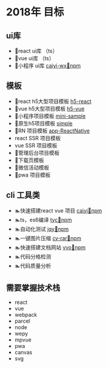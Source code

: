 

# 2018年 目标


## ui库

- 🌾react ui库 （ts）
- 🌾vue ui库   （ts）
- 🌾小程序 ui库  [caiyi-wx](http://gitlab.gs.9188.com/caiyi.html5.public/caiyi-wx)[🌱npm](https://www.npmjs.com/package/cyw)


## 模板

- 👑react h5大型项目模板 [h5-react](http://gitlab.gs.9188.com/caiyi.html5.public/h5-react)
- 👑vue  h5大型项目模板 [h5-vue](http://gitlab.gs.9188.com/caiyi.html5.public/h5-vue)
- 👑小程序项目模板 [mini-sample](http://gitlab.gs.9188.com/caiyi.html5.public/mini-sample)
- 👑原生h5项目模板 [simple](http://gitlab.gs.9188.com/caiyi.html5.public/simple)
- 👑RN 项目模板 [app-ReactNative](http://gitlab.gs.9188.com/caiyi.html5.public/app-ReactNative)
- react SSR 项目模板
- vue SSR 项目模板
- 👑管理后台项目模板
- 👑下载页模板
- 👑微信活动模板
- 👑pwa 项目模板

## cli 工具类

- 🏊快速搭建react vue 项目 [caiyi](http://gitlab.gs.9188.com/caiyi.html5.public/caiyi)[🌱npm](https://www.npmjs.com/package/caiyi)
- 🏊ts，es6编译  [tyc](https://github.com/vvo-io/tyc)[🌱npm](https://www.npmjs.com/package/tyc)
- 🏊自动化测试  [jqy](https://github.com/vvo-io/jqy)[🌱npm](https://www.npmjs.com/package/jqy)
- 🏊一键图片压缩 [cy-rar](https://github.com/vvo-io/cy-rar)[🌱npm](https://www.npmjs.com/package/cy-rar)
- 🏊快速搭建文档网站 [vvo](https://github.com/vvo-io/vvo)[🌱npm](https://www.npmjs.com/package/vvo)
- 🏊代码分格检测
- 🏊代码质量分析

## 需要掌握技术栈

- react
- vue
- webpack
- parcel
- node
- wepy
- mpvue
- pwa
- canvas
- svg




